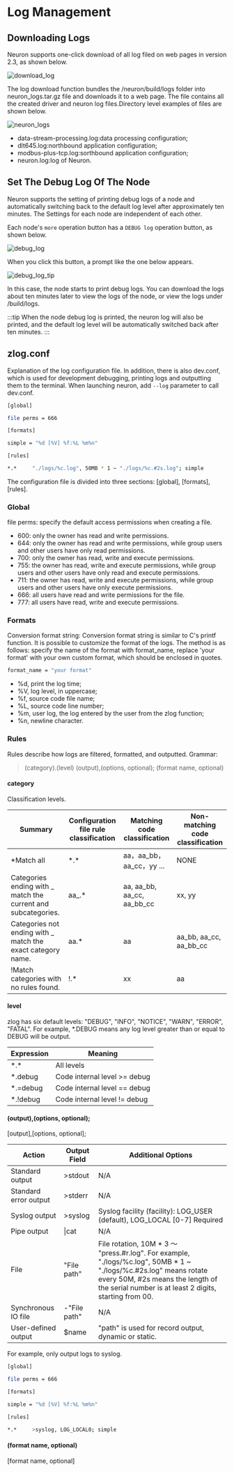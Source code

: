 # Log Management

## Downloading Logs

Neuron supports one-click download of all log filed on web pages in version 2.3, as shown below.

![download_log](./assets/download_log.png)

The log download function bundles the /neuron/build/logs folder into neuron_logs.tar.gz file and downloads it to a web page. The file contains all the created driver and neuron log files.Directory level examples of files are shown below.

![neuron_logs](./assets/neuron_logs.png)

* data-stream-processing.log:data processing configuration;
* dlt645.log:northbound application configuration;
* modbus-plus-tcp.log:sorthbound application configuration;
* neuron.log:log of Neuron.

## Set The Debug Log Of The Node

Neuron supports the setting of printing debug logs of a node and automatically switching back to the default log level after approximately ten minutes. The Settings for each node are independent of each other.

Each node's `more` operation button has a `DEBUG log` operation button, as shown below.

![debug_log](./assets/debug_log.png)

When you click this button, a prompt like the one below appears.

![debug_log_tip](./assets/debug_log_tip.png)

In this case, the node starts to print debug logs. You can download the logs about ten minutes later to view the logs of the node, or view the logs under /build/logs.

:::tip
When the node debug log is printed, the neuron log will also be printed, and the default log level will be automatically switched back after ten minutes.
:::

## zlog.conf

Explanation of the log configuration file. In addition, there is also dev.conf, which is used for development debugging, printing logs and outputting them to the terminal. When launching neuron, add `--log` parameter to call dev.conf.

```bash
[global]

file perms = 666

[formats]

simple = "%d [%V] %f:%L %m%n"

[rules]

*.*     "./logs/%c.log", 50MB * 1 ~ "./logs/%c.#2s.log"; simple
```

The configuration file is divided into three sections: [global], [formats], [rules].

### Global

file perms: specify the default access permissions when creating a file.

* 600: only the owner has read and write permissions.
* 644: only the owner has read and write permissions, while group users and other users have only read permissions.
* 700: only the owner has read, write and execute permissions.
* 755: the owner has read, write and execute permissions, while group users and other users have only read and execute permissions.
* 711: the owner has read, write and execute permissions, while group users and other users have only execute permissions.
* 666: all users have read and write permissions for the file.
* 777: all users have read, write and execute permissions.

### Formats

Conversion format string: Conversion format string is similar to C's printf function. It is possible to customize the format of the logs. The method is as follows: specify the name of the format with format_name, replace 'your format' with your own custom format, which should be enclosed in quotes.
```bash
format_name = "your format"
```
* %d, print the log time;
* %V, log level, in uppercase;
* %f, source code file name;
* %L, source code line number;
* %m, user log, the log entered by the user from the zlog function;
* %n, newline character.

### Rules

Rules describe how logs are filtered, formatted, and outputted.
Grammar:

> (category).(level)    (output),(options, optional); (format name, optional)</span>

#### category

Classification levels.

| Summary                      | Configuration file rule classification | Matching code classification               | Non-matching code classification         |
| --------------------------- | -------------- | ------------------------- | ---------------------- |
|*Match all                     | \*.\*            | aa，aa_bb，aa_cc，yy ...    | NONE                   |
| Categories ending with _ match the current and subcategories.  | aa_.*          | aa, aa_bb, aa_cc, aa_bb_cc | xx, yy                 |
| Categories not ending with _ match the exact category name.       | aa.*           | aa                         | aa_bb, aa_cc, aa_bb_cc |
| !Match categories with no rules found.        | !.*            | xx                         | aa                     |

#### level

zlog has six default levels: "DEBUG", "INFO", "NOTICE", "WARN", "ERROR", "FATAL". For example, *.DEBUG means any log level greater than or equal to DEBUG will be output.

| Expression  | Meaning               |
| -------- | ----------------- |
| \*.\*        | All levels            |
| *.debug  | Code internal level >= debug |
| *.=debug | Code internal level == debug |
| *.!debug | Code internal level != debug |

#### (output),(options, optional);

[output],[options, optional];

| Action                 | Output Field | Additional Options |
| ---------------------- | ------------ | ------ |
| Standard output        | >stdout      | N/A |
| Standard error output  | >stderr      | N/A |
| Syslog output          | >syslog      | Syslog facility (facility): LOG_USER (default), LOG_LOCAL [0-7] Required |
| Pipe output            | \|cat        | N/A |
| File                   | "File path"  | File rotation, 10M * 3 ～ "press.#r.log". For example, "./logs/%c.log", 50MB * 1 ~ "./logs/%c.#2s.log" means rotate every 50M, #2s means the length of the serial number is at least 2 digits, starting from 00.  |
| Synchronous IO file    | -"File path" | N/A |
| User-defined output    | $name        | "path" is used for record output, dynamic or static.|

For example, only output logs to syslog.
```bash
[global]

file perms = 666

[formats]

simple = "%d [%V] %f:%L %m%n"

[rules]

*.*    	>syslog, LOG_LOCAL0; simple
```

#### (format name, optional)

[format name, optional]
